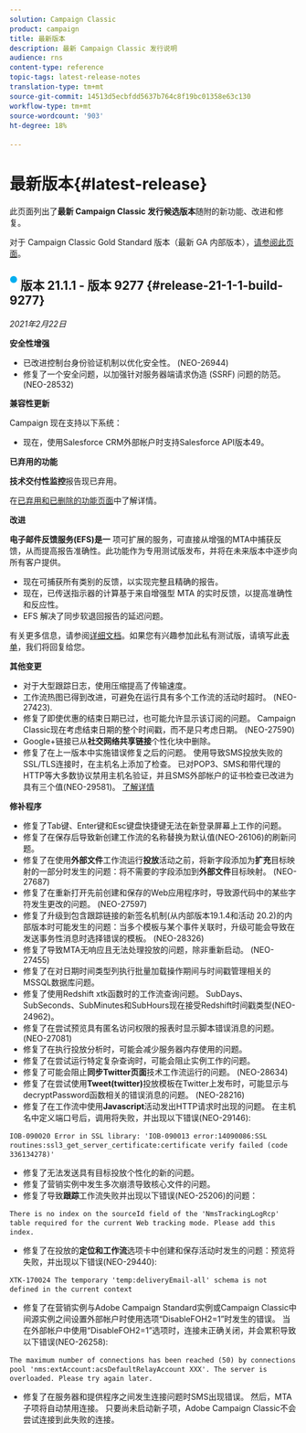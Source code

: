 ```yaml
---
solution: Campaign Classic
product: campaign
title: 最新版本
description: 最新 Campaign Classic 发行说明
audience: rns
content-type: reference
topic-tags: latest-release-notes
translation-type: tm+mt
source-git-commit: 14513d5ecbfdd5637b764c8f19bc01358e63c130
workflow-type: tm+mt
source-wordcount: '903'
ht-degree: 18%

---
```



# 最新版本{#latest-release}

此页面列出了&#x200B;**最新 Campaign Classic 发行候选版本**&#x200B;随附的新功能、改进和修复。

对于 Campaign Classic Gold Standard 版本（最新 GA 内部版本），[请参阅此页面](../../rn/using/gold-standard.md)。

## ![](assets/do-not-localize/blue_2.png) 版本 21.1.1 - 版本 9277 {#release-21-1-1-build-9277}

_2021年2月22日_

**安全性增强**

* 已改进控制台身份验证机制以优化安全性。 (NEO-26944)
* 修复了一个安全问题，以加强针对服务器端请求伪造 (SSRF) 问题的防范。(NEO-28532)

**兼容性更新**

Campaign 现在支持以下系统：

* 现在，使用Salesforce CRM外部帐户时支持Salesforce API版本49。

**已弃用的功能**

**技术交付性监控**&#x200B;报告现已弃用。

在[已弃用和已删除的功能页面](../../rn/using/deprecated-features.md)中了解详情。

**改进**

**电子邮件反馈服务(EFS)是一** 项可扩展的服务，可直接从增强的MTA中捕获反馈，从而提高报告准确性。此功能作为专用测试版发布，并将在未来版本中逐步向所有客户提供。

* 现在可捕获所有类别的反馈，以实现完整且精确的报告。
* 现在，已传送指示器的计算基于来自增强型 MTA 的实时反馈，以提高准确性和反应性。
* EFS 解决了同步软退回报告的延迟问题。

有关更多信息，请参阅[详细文档](../../delivery/using/sending-with-enhanced-mta.md#efs)。如果您有兴趣参加此私有测试版，请填写此[表单](https://forms.office.com/Pages/ResponsePage.aspx?id=Wht7-jR7h0OUrtLBeN7O4Rol2vQGupxItW9_BerXV6VUQTJPN1Q5WUI4OFNTWkYzQjg3WllUSDAxWi4u)，我们将回复给您。

**其他变更**

* 对于大型跟踪日志，使用压缩提高了传输速度。
* 工作流热图已得到改进，可避免在运行具有多个工作流的活动时超时。 (NEO-27423).
* 修复了即使优惠的结束日期已过，也可能允许显示该订阅的问题。 Campaign Classic现在考虑结束日期的整个时间戳，而不是只考虑日期。 (NEO-27590)
* Google+链接已从&#x200B;**社交网络共享链接**&#x200B;个性化块中删除。
* 修复了在上一版本中实施错误修复之后的问题。 使用导致SMS投放失败的SSL/TLS连接时，在主机名上添加了检查。 已对POP3、SMS和带代理的HTTP等大多数协议禁用主机名验证，并且SMS外部帐户的证书检查已改进为具有三个值(NEO-29581)。 [了解详情](../../delivery/using/sms-protocol.md#skip-tls)

**修补程序**

* 修复了Tab键、Enter键和Esc键盘快捷键无法在新登录屏幕上工作的问题。
* 修复了在保存后导致新创建工作流的名称替换为默认值(NEO-26106)的刷新问题。
* 修复了在使用&#x200B;**外部文件**&#x200B;工作流运行&#x200B;**投放**&#x200B;活动之前，将新字段添加为&#x200B;**扩充**&#x200B;目标映射的一部分时发生的问题：将不需要的字段添加到&#x200B;**外部文件**&#x200B;目标映射。 (NEO-27687)
* 修复了在重新打开先前创建和保存的Web应用程序时，导致源代码中的某些字符发生更改的问题。 (NEO-27597)
* 修复了升级到包含跟踪链接的新签名机制(从内部版本19.1.4和活动 20.2)的内部版本时可能发生的问题：当多个模板与某个事件关联时，升级可能会导致在发送事务性消息时选择错误的模板。 (NEO-28326)
* 修复了导致MTA无响应且无法处理投放的问题，除非重新启动。 (NEO-27455)
* 修复了在对日期时间类型列执行批量加载操作期间与时间戳管理相关的MSSQL数据库问题。
* 修复了使用Redshift xtk函数时的工作流查询问题。 SubDays、SubSeconds、SubMinutes和SubHours现在接受Redshift时间戳类型(NEO-24962)。
* 修复了在尝试预览具有匿名访问权限的报表时显示脚本错误消息的问题。 (NEO-27081)
* 修复了在执行投放分析时，可能会减少服务器内存使用的问题。
* 修复了在尝试运行特定复杂查询时，可能会阻止实例工作的问题。
* 修复了可能会阻止&#x200B;**同步Twitter页面**&#x200B;技术工作流运行的问题。 (NEO-28634)
* 修复了在尝试使用&#x200B;**Tweet(twitter)**&#x200B;投放模板在Twitter上发布时，可能显示与decryptPassword函数相关的错误消息的问题。 (NEO-28216)
* 修复了在工作流中使用&#x200B;**Javascript**&#x200B;活动发出HTTP请求时出现的问题。 在主机名中定义端口号后，调用将失败，并出现以下错误(NEO-29146):

```
IOB-090020 Error in SSL library: 'IOB-090013 error:14090086:SSL routines:ssl3_get_server_certificate:certificate verify failed (code 336134278)'
```

* 修复了无法发送具有目标投放个性化的新的问题。
* 修复了营销实例中发生多次崩溃导致核心文件的问题。
* 修复了导致&#x200B;**跟踪**&#x200B;工作流失败并出现以下错误(NEO-25206)的问题：

```
There is no index on the sourceId field of the 'NmsTrackingLogRcp' table required for the current Web tracking mode. Please add this index.
```

* 修复了在投放的&#x200B;**定位和工作流**&#x200B;选项卡中创建和保存活动时发生的问题：预览将失败，并出现以下错误(NEO-29440):

```
XTK-170024 The temporary 'temp:deliveryEmail-all' schema is not defined in the current context
```

* 修复了在营销实例与Adobe Campaign Standard实例或Campaign Classic中间源实例之间设置外部帐户时使用选项“DisableFOH2=1”时发生的错误。 当在外部帐户中使用“DisableFOH2=1”选项时，连接未正确关闭，并会累积导致以下错误(NEO-26258):

```
The maximum number of connections has been reached (50) by connections pool 'nms:extAccount:acsDefaultRelayAccount XXX'. The server is overloaded. Please try again later.
```

* 修复了在服务器和提供程序之间发生连接问题时SMS出现错误。 然后，MTA子项将自动禁用连接。 只要尚未启动新子项，Adobe Campaign Classic不会尝试连接到此失败的连接。
